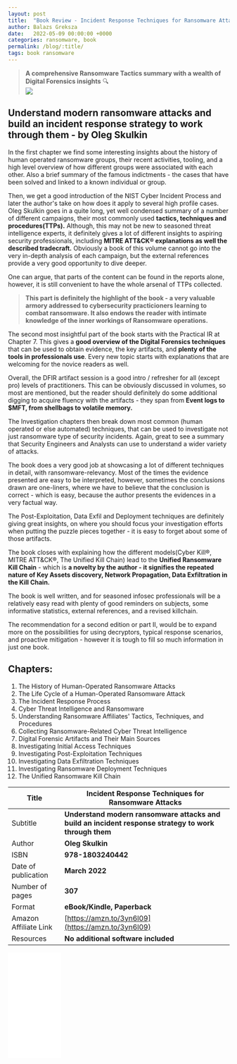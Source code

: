```yaml
---
layout: post
title:  "Book Review - Incident Response Techniques for Ransomware Attacks"
author: Balazs Greksza
date:   2022-05-09 00:00:00 +0000
categories: ransomware, book
permalink: /blog/:title/
tags: book ransomware
---
```


> **A comprehensive Ransomware Tactics summary with a wealth of Digital Forensics insights** 🔍<br>
<a href="https://www.amazon.com/dp/B09VCM6FWD?&linkCode=li3&tag=&linkId=52bf9eccbdb4c815b8830f55ade481f3&language=en_US&ref_=as_li_ss_il" target="_blank"><img border="0" src="//ws-na.amazon-adsystem.com/widgets/q?_encoding=UTF8&ASIN=B09VCM6FWD&Format=_SL250_&ID=AsinImage&MarketPlace=US&ServiceVersion=20070822&WS=1&tag=&language=en_US" ></a><img src="https://ir-na.amazon-adsystem.com/e/ir?t=&language=en_US&l=li3&o=1&a=B09VCM6FWD" width="1" height="1" border="0" alt="" style="border:none !important; margin:0px !important;" />
 
Understand modern ransomware attacks and build an incident response strategy to work through them - by Oleg Skulkin
--------------------

In the first chapter we find some interesting insights about the history of human operated ransomware groups, their recent activities, tooling, and a high level overview of how different groups were associated with each other. Also a brief summary of the famous indictments - the cases that have been solved and linked to a known individual or group.

Then, we get a good introduction of the NIST Cyber Incident Process and later the author's take on how does it apply to several high profile cases. Oleg Skulkin goes in a quite long, yet well condensed summary of a number of different campaigns, their most commonly used **tactics, techniques and procedures(TTPs).** Although, this may not be new to seasoned threat intelligence experts, it definitely gives a lot of different insights to aspiring security professionals, including **MITRE ATT&CK® explanations as well the described tradecraft.** Obviously a book of this volume cannot go into the very in-depth analysis of each campaign, but the external references provide a very good opportunity to dive deeper.

One can argue, that parts of the content can be found in the reports alone, however, it is still convenient to have the whole arsenal of TTPs collected.

> **This part is definitely the highlight of the book - a very valuable armory addressed to cybersecurity practicioners learning to combat ransomware. It also endows the reader with intimate knowledge of the inner workings of Ransomware operations.**

The second most insightful part of the book starts with the Practical IR at Chapter 7. This gives a **good overview of the Digital Forensics techniques** that can be used to obtain evidence, the key artifacts, and **plenty of the tools in professionals use**. Every new topic starts with explanations that are welcoming for the novice readers as well.

Overall, the DFIR artifact session is a good intro / refresher for all (except pro) levels of practitioners. This can be obviously discussed in volumes, so most are mentioned, but the reader should definitely do some additional digging to acquire fluency with the artifacts - they span from **Event logs to $MFT, from shellbags to volatile memory.**

The Investigation chapters then break down most common (human operated or else automated) techniques, that can be used to investigate not just ransomware type of security incidents. Again, great to see a summary that Security Engineers and Analysts can use to understand a wider variety of attacks.

The book does a very good job at showcasing a lot of different techniques in detail, with ransomware-relevancy. Most of the times the evidence presented are easy to be interpreted, however, sometimes the conclusions drawn are one-liners, where we have to believe that the conclusion is correct - which is easy, because the author presents the evidences in a very factual way.

The Post-Exploitation, Data Exfil and Deployment techniques are definitely giving great insights, on where you should focus your investigation efforts when putting the puzzle pieces together - it is easy to forget about some of those artifacts. 

The book closes with explaining how the different models(Cyber Kill®, MITRE ATT&CK®, The Unified Kill Chain) lead to the **Unified Ransomware Kill Chain** - which is **a novelty by the author - it signifies the repeated nature of Key Assets discovery, Network Propagation, Data Exfiltration in the Kill Chain.**

The book is well written, and for seasoned infosec professionals will be a relatively easy read with plenty of good reminders on subjects, some informative statistics,  external references, and a revised killchain.

The recommendation for a second edition or part II, would be to expand more on the possibilities for using decryptors, typical response scenarios, and proactive mitigation - however it is tough to fill so much information in just one book.


Chapters:
--------------------
 
1. The History of Human-Operated Ransomware Attacks
2. The Life Cycle of a Human-Operated Ransomware Attack
3. The Incident Response Process
4. Cyber Threat Intelligence and Ransomware
5. Understanding Ransomware Affiliates' Tactics, Techniques, and Procedures
6. Collecting Ransomware-Related Cyber Threat Intelligence
7. Digital Forensic Artifacts and Their Main Sources
8. Investigating Initial Access Techniques
9. Investigating Post-Exploitation Techniques
10. Investigating Data Exfiltration Techniques
11. Investigating Ransomware Deployment Techniques
12. The Unified Ransomware Kill Chain


| Title                 | **Incident Response Techniques for Ransomware Attacks**                                               |
|-----------------------|-------------------------------------------------------------------------------------------------------|
| Subtitle              | **Understand modern ransomware attacks and build an incident response strategy to work through them** |
| Author                | **Oleg Skulkin**                                                                                      |
| ISBN                  | **978-1803240442**                                                                                    |
| Date of publication   | **March 2022**                                                                                        |
| Number of pages       | **307**                                                                                               |
| Format                | **eBook/Kindle, Paperback**                                                                           |
| Amazon Affiliate Link | [https://amzn.to/3yn6l09](https://amzn.to/3yn6l09)                                                    |
| Resources             | **No additional software included**                                                                   |

<iframe sandbox="allow-popups allow-scripts allow-modals allow-forms allow-same-origin" style="width:120px;height:240px;" marginwidth="0" marginheight="0" scrolling="no" frameborder="0" src="//ws-na.amazon-adsystem.com/widgets/q?ServiceVersion=20070822&OneJS=1&Operation=GetAdHtml&MarketPlace=US&source=ss&ref=as_ss_li_til&ad_type=product_link&tracking_id=&language=en_US&marketplace=amazon&region=US&placement=B09VCM6FWD&asins=B09VCM6FWD&linkId=e1172c71ace727b9ce52566785197bb6&show_border=true&link_opens_in_new_window=true"></iframe>


